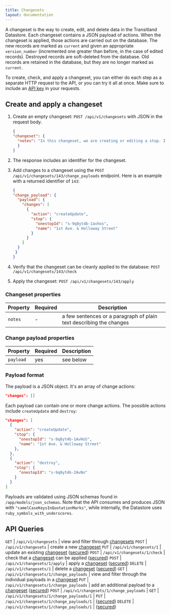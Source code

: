 ```yaml
---
title: Changesets
layout: documentation
---
```


A changeset is the way to create, edit, and delete data in the Transitland Datastore. Each changeset contains a JSON payload of actions. When the changeset is applied, those actions are carried out on the database. The new records are marked as `current` and given an appropriate `version_number` (incremented one greater than before, in the case of edited records). Destroyed records are soft-deleted from the database. Old records are retained in the database, but they are no longer marked as `current`.

To create, check, and apply a changeset, you can either do each step as a separate HTTP request to the API, or you can try it all at once. Make sure to include an [API key](#api-authentication) in your requests.

## Create and apply a changeset

1. Create an empty changeset: `POST /api/v1/changesets` with JSON in the request body.

    ```json
    {
    "changeset": {
      "notes": "In this changeset, we are creating or editing a stop. If a stop with this Onestop ID already exists, we'll just update its name. If it does not already exist, we will create it."
      }
    }
    ```

2. The response includes an identifier for the changeset.
3. Add changes to a changeset using the `POST /api/v1/changesets/143/change_payloads` endpoint. Here is an example with a returned identifier of `143`:

    ```json
    {
    "change_payload": {
      "payload": {
        "changes": [
          {
            "action": "createUpdate",
            "stop": {
              "onestopId": "s-9q8yt4b-1avhos",
              "name": "1st Ave. & Holloway Street"
            }
          }
        ]
      }
     }
    }
    ```

4. Verify that the changeset can be cleanly applied to the database: `POST /api/v1/changesets/143/check`
5. Apply the changeset: `POST /api/v1/changesets/143/apply`

### Changeset properties

Property | Required | Description
-------- | -------- | -----------
`notes` | - | a few sentences or a paragraph of plain text describing the changes

### Change payload properties

Property | Required | Description
-------- | -------- | -----------
`payload` | yes | see below

### Payload format
The payload is a JSON object. It's an array of change actions:

```json
"changes": []
```

Each payload can contain one or more change actions. The possible actions include `createUpdate` and `destroy`:

```json
"changes": [
  {
    "action": "createUpdate",
    "stop": {
      "onestopId": "s-9q8yt4b-1AvHoS",
      "name": "1st Ave. & Holloway Street"
    },
  },
  {
    "action": "destroy",
    "stop": {
      "onestopId": "s-9q8yt4b-2AvNo"
    }
  }
]
```

Payloads are validated using JSON schemas found in `/app/models/json_schemas`. Note that the API consumes and produces JSON with `"camelCaseKeysInQuotationMarks"`, while internally, the Datastore uses `ruby_symbols_with_underscores`.

## API Queries

`GET` |  `/api/v1/changesets` | view and filter through [changesets](changesets.html)
`POST` |  `/api/v1/changesets` | create a new [changeset](changeset.html)
`PUT` |  `/api/v1/changesets/1` | update an existing [changeset](changeset.html) ([secured](#api-authentication))
`POST` |  `/api/v1/changesets/1/check` | check that a [changeset](changeset.html) can be applied ([secured](#api-authentication))
`POST` |  `/api/v1/changesets/1/apply` | apply a [changeset](changeset.html) ([secured](#api-authentication))
`DELETE` |  `/api/v1/changesets/1` | delete a [changeset](changeset.html)  ([secured](#api-authentication))
`GET` |  `/api/v1/changesets/1/change_payloads` | view and filter through the individual payloads in a [changeset](changeset.html) 
`PUT` |  `/api/v1/changesets/1/change_payloads` | add an additional payload to a [changeset](changeset.html)  ([secured](#api-authentication))
`POST` |  `/api/v1/changesets/1/change_payloads` |
`GET` |  `/api/v1/changesets/1/change_payloads/1` |
`PUT` |  `/api/v1/changesets/1/change_payloads/1` | ([secured](#api-authentication))
`DELETE` |  `/api/v1/changesets/1/change_payloads/1` | ([secured](#api-authentication))
